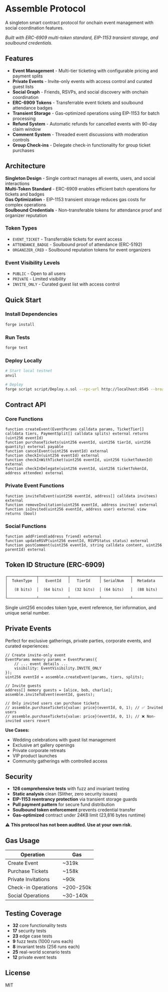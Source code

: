 # Assemble Protocol

A singleton smart contract protocol for onchain event management with social coordination features.

*Built with ERC-6909 multi-token standard, EIP-1153 transient storage, and soulbound credentials.*

## Features

- **Event Management** - Multi-tier ticketing with configurable pricing and payment splits
- **Private Events** - Invite-only events with access control and curated guest lists
- **Social Graph** - Friends, RSVPs, and social discovery with onchain coordination
- **ERC-6909 Tokens** - Transferrable event tickets and soulbound attendance badges
- **Transient Storage** - Gas-optimized operations using EIP-1153 for batch processing
- **Refund System** - Automatic refunds for cancelled events with 90-day claim window
- **Comment System** - Threaded event discussions with moderation controls
- **Group Check-ins** - Delegate check-in functionality for group ticket purchases

## Architecture

**Singleton Design** - Single contract manages all events, users, and social interactions  
**Multi-Token Standard** - ERC-6909 enables efficient batch operations for tickets and badges  
**Gas Optimization** - EIP-1153 transient storage reduces gas costs for complex operations  
**Soulbound Credentials** - Non-transferable tokens for attendance proof and organizer reputation

### Token Types
- `EVENT_TICKET` - Transferrable tickets for event access
- `ATTENDANCE_BADGE` - Soulbound proof of attendance (ERC-5192)  
- `ORGANIZER_CRED` - Soulbound reputation tokens for event organizers

### Event Visibility Levels
- `PUBLIC` - Open to all users
- `PRIVATE` - Limited visibility  
- `INVITE_ONLY` - Curated guest list with access control

## Quick Start

### Install Dependencies
```bash
forge install
```

### Run Tests
```bash
forge test
```

### Deploy Locally
```bash
# Start local testnet
anvil

# Deploy
forge script script/Deploy.s.sol --rpc-url http://localhost:8545 --broadcast
```

## Contract API

### Core Functions
```solidity
function createEvent(EventParams calldata params, TicketTier[] calldata tiers, PaymentSplit[] calldata splits) external returns (uint256 eventId)
function purchaseTickets(uint256 eventId, uint256 tierId, uint256 quantity) external payable
function cancelEvent(uint256 eventId) external
function checkIn(uint256 eventId) external
function checkInWithTicket(uint256 eventId, uint256 ticketTokenId) external
function checkInDelegate(uint256 eventId, uint256 ticketTokenId, address attendee) external
```

### Private Event Functions
```solidity
function inviteToEvent(uint256 eventId, address[] calldata invitees) external
function removeInvitation(uint256 eventId, address invitee) external  
function isInvited(uint256 eventId, address user) external view returns (bool)
```

### Social Functions  
```solidity
function addFriend(address friend) external
function updateRSVP(uint256 eventId, RSVPStatus status) external
function postComment(uint256 eventId, string calldata content, uint256 parentId) external
```

## Token ID Structure (ERC-6909)

```
┌─────────────┬─────────────┬─────────────┬─────────────┬─────────────┐
│  TokenType  │   EventId   │   TierId    │ SerialNum   │  Metadata   │
│   (8 bits)  │  (64 bits)  │  (32 bits)  │ (64 bits)   │  (88 bits)  │
└─────────────┴─────────────┴─────────────┴─────────────┴─────────────┘
```

Single uint256 encodes token type, event reference, tier information, and unique serial number.

## Private Events

Perfect for exclusive gatherings, private parties, corporate events, and curated experiences:

```solidity
// Create invite-only event
EventParams memory params = EventParams({
    // ... event details ...
    visibility: EventVisibility.INVITE_ONLY
});
uint256 eventId = assemble.createEvent(params, tiers, splits);

// Invite guests
address[] memory guests = [alice, bob, charlie];
assemble.inviteToEvent(eventId, guests);

// Only invited users can purchase tickets
// assemble.purchaseTickets{value: price}(eventId, 0, 1); // ✅ Invited users
// assemble.purchaseTickets{value: price}(eventId, 0, 1); // ❌ Non-invited users revert
```

**Use Cases:**
- Wedding celebrations with guest list management
- Exclusive art gallery openings
- Private corporate retreats
- VIP product launches
- Community gatherings with controlled access

## Security

- **126 comprehensive tests** with fuzz and invariant testing
- **Static analysis** clean (Slither, zero security issues)
- **EIP-1153 reentrancy protection** via transient storage guards
- **Pull payment pattern** for secure fund distribution
- **Soulbound token enforcement** prevents credential transfer
- **Gas-optimized** contract under 24KB limit (23,816 bytes runtime)

⚠️ **This protocol has not been audited. Use at your own risk.**

## Gas Usage

| Operation | Gas |
|-----------|-----|
| Create Event | ~319k |
| Purchase Tickets | ~158k |
| Private Invitations | ~90k |
| Check-in Operations | ~200-250k |
| Social Operations | ~30-140k |

## Testing Coverage

- **32** core functionality tests
- **17** security tests  
- **23** edge case tests
- **9** fuzz tests (1000 runs each)
- **8** invariant tests (256 runs each)
- **25** real-world scenario tests
- **12** private event tests

## License

MIT
